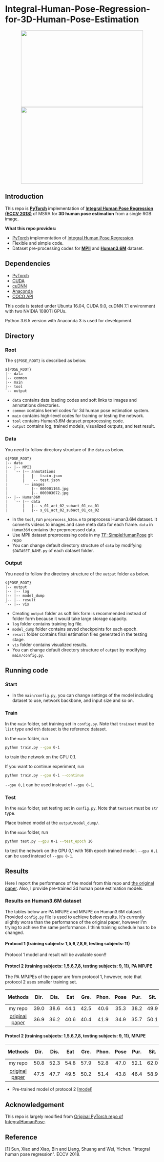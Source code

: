 # Integral-Human-Pose-Regression-for-3D-Human-Pose-Estimation
<p align="center">
<img src="https://cv.snu.ac.kr/research/Integral3DHumanPose/figs/1.png" width="400" height="250"> <img src="https://cv.snu.ac.kr/research/Integral3DHumanPose/figs/2.png" width="400" height="250">
</p>

## Introduction

This repo is **[PyTorch](https://pytorch.org/)** implementation of **[Integral Human Pose Regression (ECCV 2018)](https://arxiv.org/abs/1711.08229)** of MSRA for **3D human pose estimation** from a single RGB image.

**What this repo provides:**
* [PyTorch](https://pytorch.org/) implementation of [Integral Human Pose Regression](https://arxiv.org/abs/1711.08229).
* Flexible and simple code.
* Dataset pre-processing codes for **[MPII](http://human-pose.mpi-inf.mpg.de/)** and **[Human3.6M](http://vision.imar.ro/human3.6m/description.php)** dataset.

## Dependencies
* [PyTorch](https://pytorch.org/)
* [CUDA](https://developer.nvidia.com/cuda-downloads)
* [cuDNN](https://developer.nvidia.com/cudnn)
* [Anaconda](https://www.anaconda.com/download/)
* [COCO API](https://github.com/cocodataset/cocoapi)

This code is tested under Ubuntu 16.04, CUDA 9.0, cuDNN 7.1 environment with two NVIDIA 1080Ti GPUs.

Python 3.6.5 version with Anaconda 3 is used for development.

## Directory

### Root
The `${POSE_ROOT}` is described as below.
```
${POSE_ROOT}
|-- data
|-- common
|-- main
|-- tool
`-- output
```
* `data` contains data loading codes and soft links to images and annotations directories.
* `common` contains kernel codes for 3d human pose estimation system.
* `main` contains high-level codes for training or testing the network.
* `tool` contains Human3.6M dataset preprocessing code.
* `output` contains log, trained models, visualized outputs, and test result.

### Data
You need to follow directory structure of the `data` as below.
```
${POSE_ROOT}
|-- data
|-- |-- MPII
|   `-- |-- annotations
|       |   |-- train.json
|       |   `-- test.json
|       `-- images
|           |-- 000001163.jpg
|           |-- 000003072.jpg
|-- |-- Human36M
|   `-- |-- data
|       |   |-- s_01_act_02_subact_01_ca_01
|       |   |-- s_01_act_02_subact_01_ca_02
```
* In the `tool`, run `preprocess_h36m.m` to preprocess Human3.6M dataset. It converts videos to images and save meta data for each frame. `data` in `Human36M` contains the preprocessed data.
* Use MPII dataset preprocessing code in my [TF-SimpleHumanPose](https://github.com/mks0601/TF-SimpleHumanPose) git repo
* You can change default directory structure of `data` by modifying `$DATASET_NAME.py` of each dataset folder.

### Output
You need to follow the directory structure of the `output` folder as below.
```
${POSE_ROOT}
|-- output
|-- |-- log
|-- |-- model_dump
|-- |-- result
`-- |-- vis
```
* Creating `output` folder as soft link form is recommended instead of folder form because it would take large storage capacity.
* `log` folder contains training log file.
* `model_dump` folder contains saved checkpoints for each epoch.
* `result` folder contains final estimation files generated in the testing stage.
* `vis` folder contains visualized results.
* You can change default directory structure of `output` by modifying `main/config.py`.

## Running code
### Start
* In the `main/config.py`, you can change settings of the model including dataset to use, network backbone, and input size and so on.

### Train
In the `main` folder, set training set in `config.py`. Note that `trainset` must be `list` type and `0th` dataset is the reference dataset.

In the `main` folder, run
```bash
python train.py --gpu 0-1
```
to train the network on the GPU 0,1. 

If you want to continue experiment, run 
```bash
python train.py --gpu 0-1 --continue
```
`--gpu 0,1` can be used instead of `--gpu 0-1`.

### Test
In the `main` folder, set testing set in `config.py`. Note that `testset` must be `str` type.

Place trained model at the `output/model_dump/`.

In the `main` folder, run 
```bash
python test.py --gpu 0-1 --test_epoch 16
```
to test the network on the GPU 0,1 with 16th epoch trained model. `--gpu 0,1` can be used instead of `--gpu 0-1`.

## Results
Here I report the performance of the model from this repo and [the original paper](https://arxiv.org/abs/1711.08229). Also, I provide pre-trained 3d human pose estimation models.
 
### Results on Human3.6M dataset
The tables below are PA MPJPE and MPJPE on Human3.6M dataset. Provided `config.py` file is used to achieve below results. It's currently slightly worse than the performance of the original paper, however I'm trying to achieve the same performance. I think training schedule has to be changed.

#### Protocol 1 (training subjects: 1,5,6,7,8,9, testing subjects: 11)
Protocol 1 model and result will be available soon!!

#### Protocl 2 (training subjects: 1,5,6,7,8, testing subjects: 9, 11), PA MPJPE
The PA MPJPEs of the paper are from protocol 1, however, note that protocol 2 uses smaller training set.

| Methods | Dir. | Dis. | Eat | Gre. | Phon. | Pose | Pur. | Sit. | Sit D. | Smo. | Phot. | Wait | Walk | Walk D. | Walk P. | Avg |
|:---:|:---:|:---:|:---:|:---:|:---:|:---:|:---:|:---:|:---:|:---:|:---:|:---:|:---:|:---:|:---:|:---:|
| my repo | 39.0 | 38.6 | 44.1 | 42.5 | 40.6 | 35.3 | 38.2 | 49.9 | 59.4 | 41.00 | 46.1 | 37.6 | 30.3 | 40.8 | 35.5 | 41.5 |
| [original paper](https://arxiv.org/abs/1711.08229) | 36.9 | 36.2 | 40.6 | 40.4 | 41.9 | 34.9 | 35.7 | 50.1 | 59.4 | 40.4 | 44.9 | 39.0 | 30.8 | 39.8 | 36.7 | 40.6 |

#### Protocl 2 (training subjects: 1,5,6,7,8, testing subjects: 9, 11), MPJPE
| Methods | Dir. | Dis. | Eat | Gre. | Phon. | Pose | Pur. | Sit. | Sit D. | Smo. | Phot. | Wait | Walk | Walk D. | Walk P. | Avg |
|:---:|:---:|:---:|:---:|:---:|:---:|:---:|:---:|:---:|:---:|:---:|:---:|:---:|:---:|:---:|:---:|:---:|
| my repo | 50.8 | 52.3 | 54.8 | 57.9 | 52.8 | 47.0 | 52.1 | 62.0 | 73.7 | 52.6 | 58.3 | 50.4 | 40.9 | 54.1 | 45.1 | 53.9 |
| [original paper](https://arxiv.org/abs/1711.08229) | 47.5 | 47.7 | 49.5 | 50.2 | 51.4 | 43.8 | 46.4 | 58.9 | 65.7 | 49.4 | 55.8 | 47.8 | 38.9 | 49.0 | 43.8 | 49.6 |

* Pre-trained model of protocol 2 [[model](https://cv.snu.ac.kr/research/Integral3DHumanPose/model/snapshot_16.pth.tar)]

## Acknowledgement
This repo is largely modified from [Original PyTorch repo of IntegralHumanPose](https://github.com/JimmySuen/integral-human-pose).

## Reference
[1] Sun, Xiao and Xiao, Bin and Liang, Shuang and Wei, Yichen. "Integral human pose regression". ECCV 2018.
